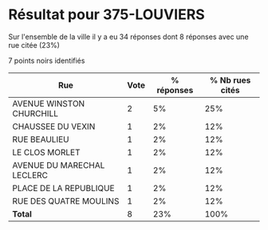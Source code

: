 # Résultat pour 375-LOUVIERS

Sur l'ensemble de la ville il y a eu 34 réponses dont 8 réponses avec une rue citée (23%)

7 points noirs identifiés

| Rue | Vote | % réponses | % Nb rues cités|
|-----|------|------------|----------------|
| AVENUE WINSTON CHURCHILL | 2 | 5% | 25%|
| CHAUSSEE DU VEXIN | 1 | 2% | 12%|
| RUE BEAULIEU | 1 | 2% | 12%|
| LE CLOS MORLET | 1 | 2% | 12%|
| AVENUE DU MARECHAL LECLERC | 1 | 2% | 12%|
| PLACE DE LA REPUBLIQUE | 1 | 2% | 12%|
| RUE DES QUATRE MOULINS | 1 | 2% | 12%|
| **Total** | 8 | 23% | 100%|
